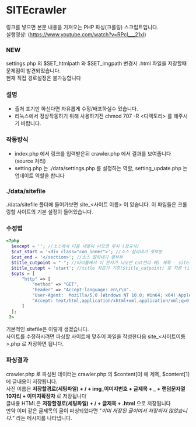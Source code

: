 # SITEcrawler

링크를 넣으면 본문 내용을 가져오는 PHP 파싱(크롤링) 스크립트입니다. <br>
실행영상: (https://www.youtube.com/watch?v=RPcl___21xI)

### NEW
settings.php 의 $SET_htmlpath 와 $SET_imgpath 변경시 .html 파일을 저장할때 문제점이 발견되었습니다.<br>
현재 직접 경로설정은 불가능합니다

### 설명
- 출처 표기만 하신다면 자유롭게 수정/배포하실수 있습니다.
- 리눅스에서 정상작동하기 위해 사용하기전 chmod 707 -R <디렉토리> 를 해주시기 바랍니다. 

### 작동방식
- index.php 에서 링크를 입력받은뒤 crawler.php 에서 결과를 보여줍니다 (source 처리) <br>
- setting.php 는 ./data/settings.php 를 설정하는 역할, setting_update.php 는 업데이트 역할을 합니다

### ./data/sitefile
./data/sitefile 폴더에 들어가보면 site_<사이트 이름> 이 있습니다. 
이 파일들은 크롤링할 사이트의 기본 설정이 들어있습니다.

### 수정법
```php
<?php
  $except = ''; //소스에서 다음 내용이 나오면 무시 (정규식)
  $cut_start = '<div class="con_inner">'; //소스 잘라내기 첫부분
  $cut_end = '</section>'; //소스 잘라내기 끝부분
  $title_cutpoint = "-"; //타이틀에서 이 문자가 나오면 cut한다 예) 제목 - site.com 일때
  $title_cutopt = 'start'; //title 자르기 기준($title_cutpoint) 로 자른 title 값중 앞을 선택 or 뒤를 선택.
  $opts = [
      "http" => [
          "method" => "GET",
          "header" => "Accept-language: en\r\n".
          "User-Agent:  Mozilla/5.0 (Windows NT 10.0; Win64; x64) AppleWebKit/537.36 (KHTML, like Gecko)\r\n".
          "Accept: text/html,application/xhtml+xml,application/xml;q=0.9,*/*;q=0.8\r\n" /* HTTP HEADER */
      ]
  ];
 ?>
```
기본적인 sitefile은 이렇게 생겼습니다.<br/>
사이트를 수정하시려면 파싱할 사이트에 맞추어 파일을 작성한다음 site_<사이트이름>.php 로 저장하면 됩니다.

### 파싱결과
crawler.php 로 파싱된 데이터는 crawler.php 의 $content[0] 에 제목, $content[1] 에 글내용이 저장됩니다.<br>
사진 이름은 <b>저장할경로(세팅파일) + / + img_이미지번호 + 글제목 + _ + 랜덤문자열10자리 + 이미지확장자</b> 로 저장됩니다<br>
글내용 HTML은 <b>저장할경로(세팅파일) + / + 글제목 + .html</b> 으로 저장됩니다<br>
만약 이미 같은 글제목의 글이 파싱되었다면 "<i>이미 저장된 글이여서 저장하지 않았습니다.</i>" 라는 메시지를 나타냅니다.
